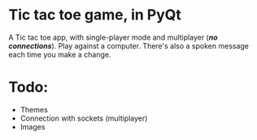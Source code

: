 # Tic tac toe game, in PyQt

A Tic tac toe app, with single-player mode and multiplayer (***no connections***). Play against a computer. There's also a spoken message each time you make a change. 

# Todo:

- Themes
- Connection with sockets (multiplayer)
- Images

#
